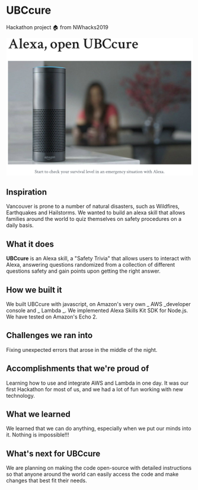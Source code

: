 # UBCcure 

Hackathon project 🏠 from NWhacks2019 

![Project_Image](https://github.com/anhyesun/UBCcure/blob/master/UBCcure.png)

## Inspiration

Vancouver is prone to a number of natural disasters, such as Wildfires, Earthquakes and Hailstorms. We wanted to build an alexa skill that allows families around the world to quiz themselves on safety procedures on a daily basis. 

## What it does

**UBCcure** is an Alexa skill, a "Safety Trivia" that allows users to interact with Alexa, answering questions randomized from a collection of different questions safety and gain points upon getting the right answer. 

## How we built it

We built UBCcure with javascript, on Amazon's very own _ AWS _developer console and _ Lambda _. We implemented Alexa Skills Kit SDK for Node.js. We have tested on Amazon's Echo 2. 

## Challenges we ran into

Fixing unexpected errors that arose in the middle of the night. 

## Accomplishments that we're proud of

Learning how to use and integrate AWS and Lambda in one day. It was our first Hackathon for most of us, and we had a lot of fun working with new technology. 

## What we learned

We learned that we can do anything, especially when we put our minds into it. Nothing is impossible!!!

## What's next for UBCcure
We are planning on making the code open-source with detailed instructions so that anyone around the world can easily access the code and make changes that best fit their needs.
